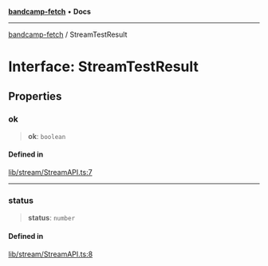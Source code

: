 [**bandcamp-fetch**](../README.md) • **Docs**

***

[bandcamp-fetch](../README.md) / StreamTestResult

# Interface: StreamTestResult

## Properties

### ok

> **ok**: `boolean`

#### Defined in

[lib/stream/StreamAPI.ts:7](https://github.com/patrickkfkan/bandcamp-fetch/blob/be622bf87b8ac66e98b356306b6a650b7972970c/src/lib/stream/StreamAPI.ts#L7)

***

### status

> **status**: `number`

#### Defined in

[lib/stream/StreamAPI.ts:8](https://github.com/patrickkfkan/bandcamp-fetch/blob/be622bf87b8ac66e98b356306b6a650b7972970c/src/lib/stream/StreamAPI.ts#L8)
